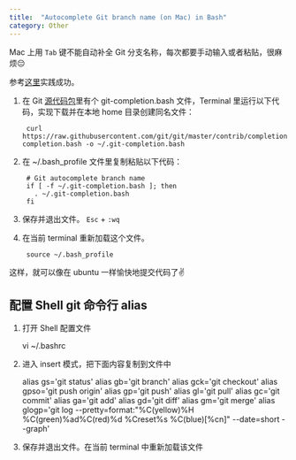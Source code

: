 ```yaml
---
title:  "Autocomplete Git branch name (on Mac) in Bash"
category: Other
---
```

Mac 上用 `Tab` 键不能自动补全 Git 分支名称，每次都要手动输入或者粘贴，很麻烦😔

参考[这里](http://code-worrier.com/blog/autocomplete-git/)实践成功。

<!--more-->

1. 在 Git [源代码包](https://github.com/git/git/blob/master/contrib/completion/git-completion.bash)里有个 git-completion.bash 文件，Terminal 里运行以下代码，实现下载并在本地 home 目录创建同名文件：

        curl https://raw.githubusercontent.com/git/git/master/contrib/completion/git-completion.bash -o ~/.git-completion.bash

2. 在 ~/.bash_profile 文件里复制粘贴以下代码：

        # Git autocomplete branch name
        if [ -f ~/.git-completion.bash ]; then
          . ~/.git-completion.bash
        fi

4. 保存并退出文件。 `Esc` + `:wq`

5. 在当前 terminal 重新加载这个文件。

        source ~/.bash_profile

这样，就可以像在 ubuntu 一样愉快地提交代码了✌️

## 配置 Shell git 命令行 alias

1. 打开 Shell 配置文件

    vi ~/.bashrc

2. 进入 insert 模式，把下面内容复制到文件中

    alias gs='git status'
    alias gb='git branch'
    alias gck='git checkout'
    alias gpso='git push origin'
    alias gp='git push'
    alias gl='git pull'
    alias gc='git commit'
    alias ga='git add'
    alias gd='git diff'
    alias gm='git merge'
    alias glogp='git log --pretty=format:"%C(yellow)%H %C(green)%ad%C(red)%d %Creset%s %C(blue)[%cn]" --date=short --graph'

3. 保存并退出文件。在当前 terminal 中重新加载该文件
